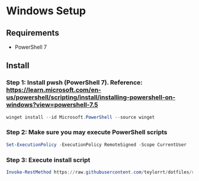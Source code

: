 # Windows Setup

## Requirements
- PowerShell 7
## Install

### Step 1: Install pwsh (PowerShell 7). Reference: https://learn.microsoft.com/en-us/powershell/scripting/install/installing-powershell-on-windows?view=powershell-7.5
```powershell
winget install --id Microsoft.PowerShell --source winget
```

### Step 2: Make sure you may execute PowerShell scripts
```powershell
Set-ExecutionPolicy -ExecutionPolicy RemoteSigned -Scope CurrentUser
```

### Step 3: Execute install script
```powershell
Invoke-RestMethod https://raw.githubusercontent.com/teylorrt/dotfiles/refs/heads/main/windows/install.ps1 | Invoke-Expression
```
